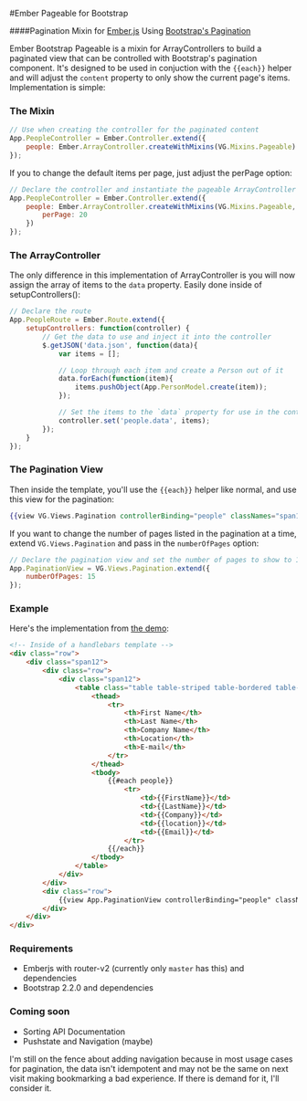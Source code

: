 #Ember Pageable for Bootstrap

####Pagination Mixin for [Ember.js](http://emberjs.com) Using [Bootstrap's Pagination](http://twitter.github.com/bootstrap/components.html#pagination)

Ember Bootstrap Pageable is a mixin for ArrayControllers to build a paginated 
view that can be controlled with Bootstrap's pagination component. It's designed
to be used in conjuction with the `{{each}}` helper and will adjust the `content`
property to only show the current page's items.  Implementation is simple:

### The Mixin

```javascript
// Use when creating the controller for the paginated content
App.PeopleController = Ember.Controller.extend({
	people: Ember.ArrayController.createWithMixins(VG.Mixins.Pageable)
});
```

If you to change the default items per page, just adjust the perPage option:

```javascript
// Declare the controller and instantiate the pageable ArrayController with 20 items per page
App.PeopleController = Ember.Controller.extend({
	people: Ember.ArrayController.createWithMixins(VG.Mixins.Pageable, {
		perPage: 20
	})
});
```

### The ArrayController
The only difference in this implementation of ArrayController is you will now
assign the array of items to the `data` property. Easily done inside of setupControllers():

```javascript
// Declare the route
App.PeopleRoute = Ember.Route.extend({
	setupControllers: function(controller) {
		// Get the data to use and inject it into the controller
		$.getJSON('data.json', function(data){
			var items = [];

			// Loop through each item and create a Person out of it
			data.forEach(function(item){
				items.pushObject(App.PersonModel.create(item));
			});

			// Set the items to the `data` property for use in the controller
			controller.set('people.data', items);
		});
	}
});
```

### The Pagination View

Then inside the template, you'll use the `{{each}}` helper like normal, and use 
this view for the pagination:

```handlebars
{{view VG.Views.Pagination controllerBinding="people" classNames="span12"}}
```

If you want to change the number of pages listed in the pagination at a time,
extend `VG.Views.Pagination` and pass in the `numberOfPages` option:

```javascript
// Declare the pagination view and set the number of pages to show to 15
App.PaginationView = VG.Views.Pagination.extend({
	numberOfPages: 15
});
```

### Example

Here's the implementation from [the demo](http://visualguruz.com/ember-pageable-demo/):

```html
<!-- Inside of a handlebars template -->
<div class="row">
	<div class="span12">
		<div class="row">
			<div class="span12">
				<table class="table table-striped table-bordered table-condensed">
					<thead>
						<tr>
							<th>First Name</th>
							<th>Last Name</th>
							<th>Company Name</th>
							<th>Location</th>
							<th>E-mail</th>
						</tr>
					</thead>
					<tbody>
						{{#each people}}
							<tr>
								<td>{{FirstName}}</td>
								<td>{{LastName}}</td>
								<td>{{Company}}</td>
								<td>{{location}}</td>
								<td>{{Email}}</td>
							</tr>
						{{/each}}
					</tbody>
				</table>
			</div>
		</div>
		<div class="row">
			{{view App.PaginationView controllerBinding="people" classNames="span12"}}
		</div>
	</div>
</div>
```

### Requirements

- Emberjs with router-v2 (currently only `master` has this) and dependencies
- Bootstrap 2.2.0 and dependencies

### Coming soon

- Sorting API Documentation
- Pushstate and Navigation (maybe)

I'm still on the fence about adding navigation because in most usage cases for pagination, 
the data isn't idempotent and may not be the same on next visit making bookmarking a bad experience.
If there is demand for it, I'll consider it.
